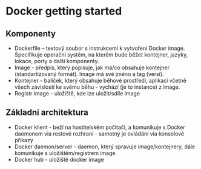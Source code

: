 # Docker getting started

## Komponenty

* Dockerfile – textový soubor s instrukcemi k vytvoření Docker image. Specifikuje operační systém, na kterém bude běžet kontejner, jazyky, lokace, porty a další komponenty.
* Image - předpis, který popisuje, jak má/co obsahuje kontejner (standartizovaný formát). Image má své jméno a tag (versi).
* Kontejner - balíček, který obsahuje běhové prostředí, aplikaci včetně všech závislostí ke svému běhu - vychází (je to instance) z image.
* Registr image - uložiště, kde lze uložit/sdíle image

## Základni architektura

* Docker klient - beží na hostitelském počítači, a komunikuje s Docker daemonem via restové rozhraní - samotný je ovládání via konsolové příkazy
* Docker daemon/server - daemon, který spravuje image/kontejnery, dále komunikuje s uložištěm/registrem image
* Docker hub - uložiště docker image
